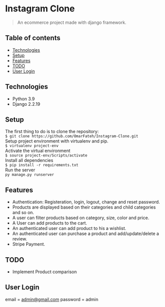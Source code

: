 # Instagram Clone
> An ecommerce project made with django framework.

## Table of contents
* [Technologies](#technologies)
* [Setup](#setup)
* [Features](#features)
* [TODO](#TODO)
* [User Login](#User-Login)

## Technologies
* Python 3.9
* Django 2.2.19

## Setup
The first thing to do is to clone the repository:  
`$ git clone https://github.com/OmarFateh/Instagram-Clone.git`  
Setup project environment with virtualenv and pip.  
`$ virtualenv project-env`  
Activate the virtual environment  
`$ source project-env/Scripts/activate`  
Install all dependencies  
`$ pip install -r requirements.txt`  
Run the server  
`py manage.py runserver`

## Features
* Authentication: Registeration, login, logout, change and reset password.
* Products are displayed based on their categories and child categories and so on.
* A user can filter products based on category, size, color and price. 
* A User can add products to the cart.
* An authenticated user can add product to his a wishlist.
* An authenticated user can purchase a product and add/update/delete a review.
* Stripe Payment.

## TODO
* Implement Product comparison

## User Login
email = admin@gmail.com
password = admin
